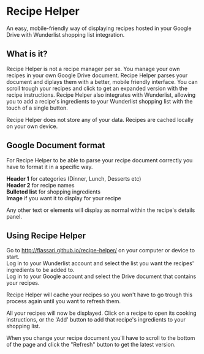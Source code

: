 # Recipe Helper
An easy, mobile-friendly way of displaying recipes hosted in your Google Drive with Wunderlist shopping list integration.

## What is it?
Recipe Helper is not a recipe manager per se. You manage your own recipes in your own Google Drive document. Recipe Helper parses your document and diplays them with a better, mobile friendly interface. You can scroll trough your recipes and click to get an expanded version with the recipe instructions.
Recipe Helper also integrates with Wunderlist, allowing you to add a recipe's ingredients to your Wunderlist shopping list with the touch of a single button.

Recipe Helper does not store any of your data. Recipes are cached locally on your own device.

## Google Document format
For Recipe Helper to be able to parse your recipe document correctly you have to format it in a specific way.

**Header 1** for categories (Dinner, Lunch, Desserts etc)  
**Header 2** for recipe names  
**Bulleted list** for shopping ingredients  
**Image** if you want it to display for your recipe

Any other text or elements will display as normal within the recipe's details panel.

## Using Recipe Helper
Go to http://flassari.github.io/recipe-helper/ on your computer or device to start.  
Log in to your Wunderlist account and select the list you want the recipes' ingredients to be added to.  
Log in to your Google account and select the Drive document that contains your recipes.  

Recipe Helper will cache your recipes so you won't have to go trough this process again until you want to refresh them.

All your recipes will now be displayed. Click on a recipe to open its cooking instructions, or the 'Add' button to add that recipe's ingredients to your shopping list.

When you change your recipe document you'll have to scroll to the bottom of the page and click the "Refresh" button to get the latest version.
